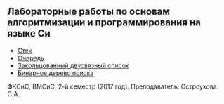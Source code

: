 ## Лабораторные работы по основам алгоритмизации и программирования на языке Си
- [Стек](https://github.com/valerycadovic/OAiP_Labs/tree/master/ConsoleApplication1/Stacks)
- [Очередь](https://github.com/valerycadovic/OAiP_Labs/tree/master/ConsoleApplication1/Queues)
- [Закольцованный двусвязный список](https://github.com/valerycadovic/OAiP_Labs/tree/master/ConsoleApplication1/Rings)
- [Бинарное дерево поиска](https://github.com/valerycadovic/OAiP_Labs/tree/master/ConsoleApplication1/Binary%20Search%20Trees)

ФКСиС, ВМСиС, 2-й семестр (2017 год). Преподаватель: Остроухова С.А.
